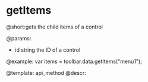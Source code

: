 getItems
=============

@short:gets the child items of a control

@params:
- id 		string		 the ID of a control




@example:
var items = toolbar.data.getItems("menu1");

@template: api_method
@descr: